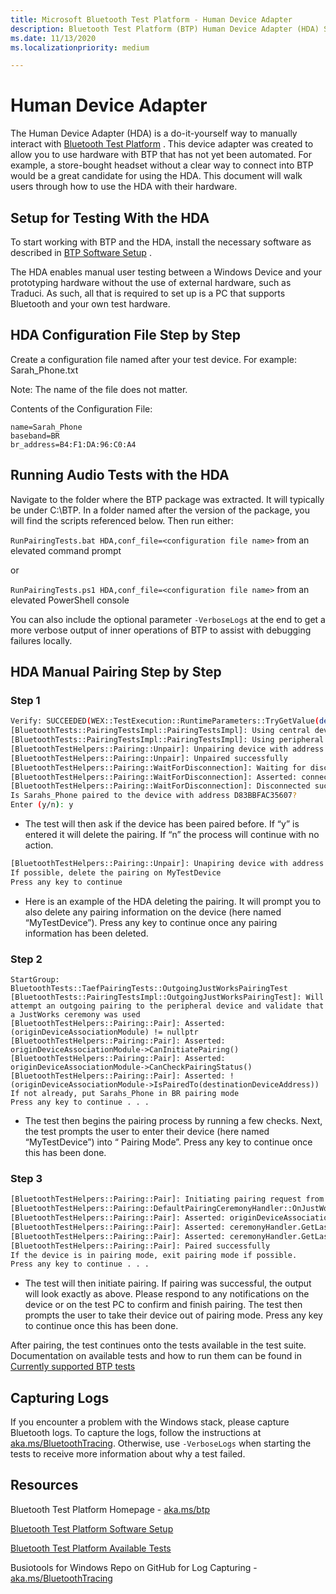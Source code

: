 ```yaml
---
title: Microsoft Bluetooth Test Platform - Human Device Adapter
description: Bluetooth Test Platform (BTP) Human Device Adapter (HDA) Setup and Pairing 
ms.date: 11/13/2020
ms.localizationpriority: medium

---
```


# Human Device Adapter 

The Human Device Adapter (HDA) is a do-it-yourself way to manually interact with [Bluetooth Test Platform](testing-BTP-Overview.md) . This device adapter was created to allow you to use hardware with BTP that has not yet been automated. For example, a store-bought headset without a clear way to connect into BTP would be a great candidate for using the HDA. This document will walk users through how to use the HDA with their hardware. 

## Setup for Testing With the HDA 

To start working with BTP and the HDA, install the necessary software as described in [BTP Software Setup](testing-BTP-setup.md#software-setup) . 
 
The HDA enables manual user testing between a Windows Device and your prototyping hardware without the use of external hardware, such as Traduci. As such, all that is required to set up is a PC that supports Bluetooth and your own test hardware.  

## HDA Configuration File Step by Step 

Create a configuration file named after your test device. For example: Sarah_Phone.txt 

Note: The name of the file does not matter. 

Contents of the Configuration File: 

```
name=Sarah_Phone
baseband=BR
br_address=B4:F1:DA:96:C0:A4
```
## Running Audio Tests with the HDA 

Navigate to the folder where the BTP package was extracted. It will typically be under C:\BTP. In a folder named after the version of the package, you will find the scripts referenced below. Then run either: 

`RunPairingTests.bat HDA,conf_file=<configuration file name>` from an elevated command prompt  

or 

`RunPairingTests.ps1 HDA,conf_file=<configuration file name>` from an elevated PowerShell console 

You can also include the optional parameter `-VerboseLogs` at the end to get a more verbose output of inner operations of BTP to assist with debugging failures locally. 

## HDA Manual Pairing Step by Step 

### Step 1 

```bash
Verify: SUCCEEDED(WEX::TestExecution::RuntimeParameters::TryGetValue(deviceParameterName.c_str(), deviceParametersStr)): Getting required runtime parameter 'central'
[BluetoothTests::PairingTestsImpl::PairingTestsImpl]: Using central device named: MyTestDevice
[BluetoothTests::PairingTestsImpl::PairingTestsImpl]: Using peripheral device named: Sarahs_Phone
[BluetoothTestHelpers::Pairing::Unpair]: Unpairing device with address B4F1DA96C0A4 from the device with address D83BBFAC35607
[BluetoothTestHelpers::Pairing::Unpair]: Unpaired successfully
[BluetoothTestHelpers::Pairing::WaitForDisconnection]: Waiting for disconnection of device with address B4F1DA96C0A4
[BluetoothTestHelpers::Pairing::WaitForDisconnection]: Asserted: connectionModule.WaitForDisconnection(otherDeviceAddress, c_disconnectionAfterUnpairingTimeout)
[BluetoothTestHelpers::Pairing::WaitForDisconnection]: Disconnected successfully
Is Sarahs_Phone paired to the device with address D83BBFAC35607?
Enter (y/n): y
```

- The test will then ask if the device has been paired before. If “y” is entered it will delete the pairing. If “n” the process will continue with no action. 
 
```bash
[BluetoothTestHelpers::Pairing::Unpair]: Unapiring device with address D83BBFAC35607 Public from the device with address D83BBFAC35607 Public
If possible, delete the pairing on MyTestDevice
Press any key to continue
```

- Here is an example of the HDA deleting the pairing. It will prompt you to also delete any pairing information on the device (here named “MyTestDevice”). Press any key to continue once any pairing information has been deleted. 

### Step 2 

```
StartGroup: BluetoothTests::TaefPairingTests::OutgoingJustWorksPairingTest
[BluetoothTests::PairingTestsImpl::OutgoingJustWorksPairingTest]: Will attempt an outgoing pairing to the peripheral device and validate that a JustWorks ceremony was used
[BluetoothTestHelpers::Pairing::Pair]: Asserted: (originDeviceAssociationModule) != nullptr
[BluetoothTestHelpers::Pairing::Pair]: Asserted: originDeviceAssociationModule->CanInitiatePairing()
[BluetoothTestHelpers::Pairing::Pair]: Asserted: originDeviceAssociationModule->CanCheckPairingStatus()
[BluetoothTestHelpers::Pairing::Pair]: Asserted: !(originDeviceAssociationModule->IsPairedTo(destinationDeviceAddress))
If not already, put Sarahs_Phone in BR pairing mode
Press any key to continue . . .
```

- The test then begins the pairing process by running a few checks. Next, the test prompts the user to enter their device (here named “MyTestDevice”) into “<Band> Pairing Mode”. Press any key to continue once this has been done. 

### Step 3 

```bash
[BluetoothTestHelpers::Pairing::Pair]: Initiating pairing request from device with address D83BBFAC35607 to device with address B4F1DA96C0A4
[BluetoothTestHelpers::Pairing::DefaultPairingCeremonyHandler::OnJustWorks]: JustWorks ceremony used
[BluetoothTestHelpers::Pairing::Pair]: Asserted: originDeviceAssociationModule->IsPairedTo(destinationDeviceAddress)
[BluetoothTestHelpers::Pairing::Pair]: Asserted: ceremonyHandler.GetLastCeremonyUsed().has_value()
[BluetoothTestHelpers::Pairing::Pair]: Asserted: ceremonyHandler.GetLastCeremonyUsed().value() == expectedCeremony
[BluetoothTestHelpers::Pairing::Pair]: Paired successfully
If the device is in pairing mode, exit pairing mode if possible.
Press any key to continue . . .
```

- The test will then initiate pairing. If pairing was successful, the output will look exactly as above. Please respond to any notifications on the device or on the test PC to confirm and finish pairing. The test then prompts the user to take their device out of pairing mode. Press any key to continue once this has been done. 

After pairing, the test continues onto the tests available in the test suite. Documentation on available tests and how to run them can be found in [Currently supported BTP tests](testing-BTP-Tests.md)

## Capturing Logs 

If you encounter a problem with the Windows stack, please capture Bluetooth logs. To capture the logs, follow the instructions at  [aka.ms/BluetoothTracing](aka.ms/BluetoothTracing). Otherwise, use `-VerboseLogs` when starting the tests to receive more information about why a test failed. 

## Resources 

Bluetooth Test Platform Homepage - [aka.ms/btp](testing-BTP-Overview.md)

[Bluetooth Test Platform Software Setup](testing-BTP-setup.md#software-setup)

[Bluetooth Test Platform Available Tests](testing-btp-tests.md)

Busiotools for Windows Repo on GitHub for Log Capturing - [aka.ms/BluetoothTracing](aka.ms/BluetoothTracing)
